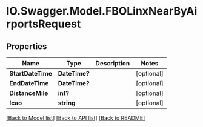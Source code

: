 # IO.Swagger.Model.FBOLinxNearByAirportsRequest
## Properties

Name | Type | Description | Notes
------------ | ------------- | ------------- | -------------
**StartDateTime** | **DateTime?** |  | [optional] 
**EndDateTime** | **DateTime?** |  | [optional] 
**DistanceMile** | **int?** |  | [optional] 
**Icao** | **string** |  | [optional] 

[[Back to Model list]](../README.md#documentation-for-models) [[Back to API list]](../README.md#documentation-for-api-endpoints) [[Back to README]](../README.md)

